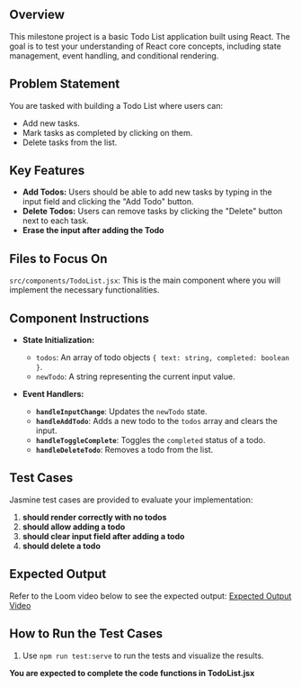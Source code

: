 ## Overview
This milestone project is a basic Todo List application built using React. The goal is to test your understanding of React core concepts, including state management, event handling, and conditional rendering.

## Problem Statement
You are tasked with building a Todo List where users can:
- Add new tasks.
- Mark tasks as completed by clicking on them.
- Delete tasks from the list.

## Key Features
- **Add Todos:** Users should be able to add new tasks by typing in the input field and clicking the "Add Todo" button.
- **Delete Todos:** Users can remove tasks by clicking the "Delete" button next to each task.
- **Erase the input after adding the Todo**

## Files to Focus On
`src/components/TodoList.jsx`: This is the main component where you will implement the necessary functionalities.

## Component Instructions
- **State Initialization:**
  - `todos`: An array of todo objects `{ text: string, completed: boolean }`.
  - `newTodo`: A string representing the current input value.
  
- **Event Handlers:**
  - **`handleInputChange`**: Updates the `newTodo` state.
  - **`handleAddTodo`**: Adds a new todo to the `todos` array and clears the input.
  - **`handleToggleComplete`**: Toggles the `completed` status of a todo.
  - **`handleDeleteTodo`**: Removes a todo from the list.

## Test Cases
Jasmine test cases are provided to evaluate your implementation:
1. **should render correctly with no todos**
2. **should allow adding a todo**
3. **should clear input field after adding a todo**
4. **should delete a todo**


## Expected Output
Refer to the Loom video below to see the expected output:
[Expected Output Video](https://www.loom.com/share/4c7474a2a8034efd976d6fa351b863aa?sid=4e8562af-d35e-4e9d-bbe0-b257b39e81e8)

## How to Run the Test Cases

1. Use `npm run test:serve` to run the tests and visualize the results.


**You are expected to complete the code functions in TodoList.jsx**
